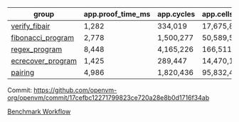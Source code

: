 | group | app.proof_time_ms | app.cycles | app.cells_used | leaf.proof_time_ms | leaf.cycles | leaf.cells_used |
| -- | -- | -- | -- | -- | -- | -- |
| [verify_fibair](https://github.com/openvm-org/openvm/blob/benchmark-results/benchmarks/verify_fibair-17cefbc12271799823ce720a28e8b0d1716f34ab.md) | 1,282 |  334,019 |  17,675,822 |- | - | - |
| [fibonacci_program](https://github.com/openvm-org/openvm/blob/benchmark-results/benchmarks/fibonacci-17cefbc12271799823ce720a28e8b0d1716f34ab.md) | 2,778 |  1,500,277 |  50,589,503 | 3,757 |  1,263,310 |  70,283,756 |
| [regex_program](https://github.com/openvm-org/openvm/blob/benchmark-results/benchmarks/regex-17cefbc12271799823ce720a28e8b0d1716f34ab.md) | 8,448 |  4,165,226 |  166,511,152 | 14,495 |  3,982,040 |  304,556,210 |
| [ecrecover_program](https://github.com/openvm-org/openvm/blob/benchmark-results/benchmarks/ecrecover-17cefbc12271799823ce720a28e8b0d1716f34ab.md) | 1,425 |  289,447 |  14,470,186 | 12,630 |  2,988,549 |  244,252,594 |
| [pairing](https://github.com/openvm-org/openvm/blob/benchmark-results/benchmarks/pairing-17cefbc12271799823ce720a28e8b0d1716f34ab.md) | 4,986 |  1,820,436 |  95,832,407 | 13,614 |  3,267,523 |  273,858,120 |


Commit: https://github.com/openvm-org/openvm/commit/17cefbc12271799823ce720a28e8b0d1716f34ab

[Benchmark Workflow](https://github.com/openvm-org/openvm/actions/runs/14203979773)
